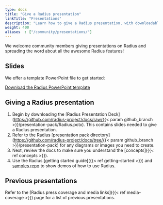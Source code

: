 ```yaml
---
type: docs
title: "Give a Radius presentation"
linkTitle: "Presentations"
description: "Learn how to give a Radius presentation, with downloadable slides and assets"
weight: 400
aliases  : ["/community/presentations/"]
---
```


We welcome community members giving presentations on Radius and spreading the word about all the awesome Radius features!

## Slides

We offer a template PowerPoint file to get started:

<a class="btn btn-primary" href="https://github.com/radius-project/docs/raw/{{< param github_branch >}}/presentation-pack/Radius.potx" role="button" target="_blank">Download the Radius PowerPoint template</a>

## Giving a Radius presentation

1. Begin by downloading the [Radius Presentation Deck](https://github.com/radius-project/docs/raw/{{< param github_branch >}}/presentation-pack/Radius.potx). This contains slides needed to give a Radius presentation.
1. Refer to the Radius [presentation pack directory](https://github.com/radius-project/docs/tree/{{< param github_branch >}}/presentation-pack) for any diagrams or images you need to create.
1. Next, review the docs to make sure you understand the [concepts]({{< ref concepts >}}).
1. Use the Radius [getting started guide]({{< ref getting-started >}}) and [samples repo](https://github.com/radius-project/samples) to show demos of how to use Radius.

## Previous presentations

Refer to the [Radius press coverage and media links]({{< ref media-coverage >}}) page for a list of previous presentations.
